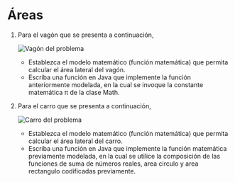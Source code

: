 # Áreas

1. Para el vagón que se presenta a continuación,

    ![Vagón del problema](https://i.pinimg.com/originals/10/73/95/107395a0f9358654a13c706132afeb68.png)

    - Establezca el modelo matemático (función matemática) que permita calcular el área lateral del vagón.
    - Escriba una función en Java que implemente la función anteriormente modelada, en la cual se invoque la constante matemática π de la clase Math.

2. Para el carro que se presenta a continuación,

    ![Carro del problema](https://i.pinimg.com/originals/60/d7/9e/60d79ee7fca32de58fb256983b7b5fe3.png)
    
    - Establezca el modelo matemático (función matemática) que permita calcular el área lateral del carro.
    - Escriba una función en Java que implemente la función matemática previamente modelada, en la cual se utilice la composición de las funciones de suma de números reales, area circulo y area rectangulo codificadas previamente.
